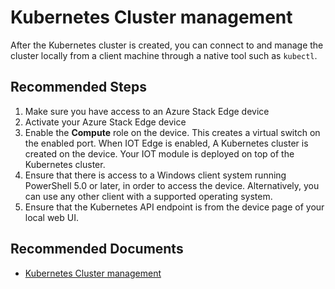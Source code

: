 <properties
  pagetitle="Kubernetes Cluster management&#xD;"
  service=""
  resource=""
  ms.author="hadhand"
  selfhelptype="Generic"
  supporttopicids="32780674"
  resourcetags=""
  productpesids="16597,17132,17133"
  cloudenvironments="public,fairfax,mooncake,blackforest,ussec,usnat"
  articleid="cc075c20-90b4-47a6-92f4-9ec916927df5"
  ownershipid="StorageMediaEdge_AzureStack_Edge" />
# Kubernetes Cluster management

After the Kubernetes cluster is created, you can connect to and manage the cluster locally from a client machine through a native tool such as `kubectl`. 

## **Recommended Steps**

1.	Make sure you have access to an Azure Stack Edge device
2.	Activate your Azure Stack Edge device 
3.	Enable the **Compute** role on the device. This creates a virtual switch on the enabled port. When IOT Edge is enabled, A Kubernetes cluster is created on the device. Your IOT module is deployed on top of the Kubernetes cluster.   
4.	Ensure that there is access to a Windows client system running PowerShell 5.0 or later, in order to access the device. Alternatively, you can use any other client with a supported operating system.
5.	Ensure that the Kubernetes API endpoint is from the device page of your local web UI. 

## **Recommended Documents**

* [Kubernetes Cluster management]( https://docs.microsoft.com/azure/databox-online/azure-stack-edge-gpu-create-kubernetes-cluster)
